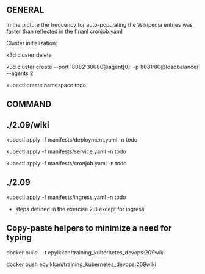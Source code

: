 <h2>GENERAL</h2>

In the picture the frequency for auto-populating the Wikipedia entries was faster than reflected in the finanl cronjob.yaml


Cluster initialization:

k3d cluster delete

k3d cluster create --port '8082:30080@agent[0]' -p 8081:80@loadbalancer --agents 2

kubectl create namespace todo


<h2>COMMAND</h2>

<h2>./2.09/wiki</h2>

kubectl apply -f manifests/deployment.yaml -n todo

kubectl apply -f manifests/service.yaml -n todo

kubectl apply -f manifests/cronjob.yaml -n todo


<h2>./2.09</h2>

kubectl apply -f manifests/ingress.yaml -n todo

+ steps defined in the exercise 2.8 except for ingress



<h2>Copy-paste helpers to minimize a need for typing</h2>

docker build . -t epylkkan/training_kubernetes_devops:209wiki

docker push epylkkan/training_kubernetes_devops:209wiki





